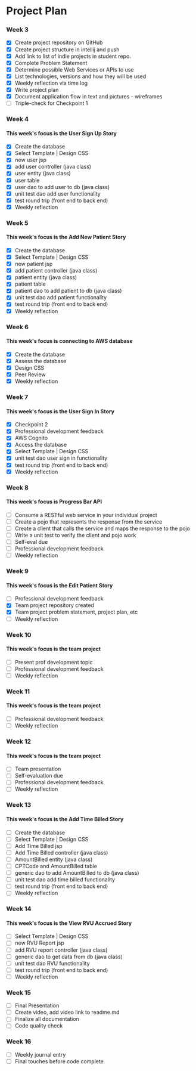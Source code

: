 # Project Plan

### Week 3
- [x] Create project repository on GitHub
- [x] Create project structure in intellij and push
- [x] Add link to list of indie projects in student repo.
- [x] Complete Problem Statement
- [x] Determine possible Web Services or APIs to use
- [x] List technologies, versions and how they will be used
- [x] Weekly reflection via time log
- [x] Write project plan
- [x] Document application flow in text and pictures - wireframes
- [ ] Triple-check for Checkpoint 1

### Week 4
#### This week's focus is the User Sign Up Story
- [x] Create the database
- [x] Select Template | Design CSS
- [x] new user jsp
- [x] add user controller (java class)
- [x] user entity (java class)
- [x] user table
- [x] user dao to add user to db (java class)
- [x] unit test dao add user functionality
- [x] test round trip (front end to back end)
- [x] Weekly reflection

### Week 5
#### This week's focus is the Add New Patient Story
- [x] Create the database
- [x] Select Template | Design CSS
- [x] new patient jsp
- [x] add patient controller (java class)
- [x] patient entity (java class)
- [x] patient table
- [x] patient dao to add patient to db (java class)
- [x] unit test dao add patient functionality
- [x] test round trip (front end to back end)
- [x] Weekly reflection

### Week 6
#### This week's focus is connecting to AWS database
- [x] Create the database
- [x] Assess the database
- [x] Design CSS
- [x] Peer Review
- [x] Weekly reflection

### Week 7
#### This week's focus is the User Sign In Story
- [x] Checkpoint 2
- [x] Professional development feedback
- [x] AWS Cognito
- [x] Access the database
- [x] Select Template | Design CSS
- [x] unit test dao user sign in functionality
- [x] test round trip (front end to back end)
- [x] Weekly reflection

### Week 8
#### This week's focus is Progress Bar API
- [ ] Consume a RESTful web service in your individual project
- [ ] Create a pojo that represents the response from the service
- [ ] Create a client that calls the service and maps the response to the pojo
- [ ] Write a unit test to verify the client and pojo work
- [ ] Self-eval due
- [ ] Professional development feedback
- [ ] Weekly reflection

### Week 9
#### This week's focus is the Edit Patient Story
- [ ] Professional development feedback
- [x] Team project repository created
- [x] Team project problem statement, project plan, etc
- [ ] Weekly reflection

### Week 10
#### This week's focus is the team project
- [ ] Present prof development topic
- [ ] Professional development feedback
- [ ] Weekly reflection

### Week 11
#### This week's focus is the team project
- [ ] Professional development feedback
- [ ] Weekly reflection

### Week 12
#### This week's focus is the team project
- [ ] Team presentation
- [ ] Self-evaluation due
- [ ] Professional development feedback
- [ ] Weekly reflection

### Week 13
#### This week's focus is the Add Time Billed Story
- [ ] Create the database
- [ ] Select Template | Design CSS
- [ ] Add Time Billed jsp
- [ ] Add Time Billed controller (java class)
- [ ] AmountBilled entity (java class)
- [ ] CPTCode and AmountBilled table
- [ ] generic dao to add AmountBilled to db (java class)
- [ ] unit test dao add time billed functionality
- [ ] test round trip (front end to back end)
- [ ] Weekly reflection

### Week 14
#### This week's focus is the View RVU Accrued Story
- [ ] Select Template | Design CSS
- [ ] new RVU Report jsp
- [ ] add RVU report controller (java class)
- [ ] generic dao to get data from db (java class)
- [ ] unit test dao RVU functionality
- [ ] test round trip (front end to back end)
- [ ] Weekly reflection

### Week 15
- [ ] Final Presentation
- [ ] Create video, add video link to readme.md
- [ ] Finalize all documentation
- [ ] Code quality check

### Week 16
- [ ] Weekly journal entry
- [ ] Final touches before code complete
